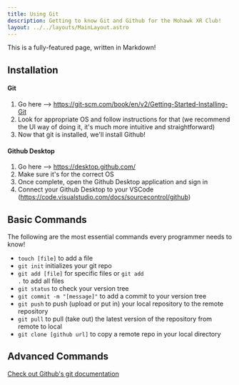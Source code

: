```yaml
---
title: Using Git
description: Getting to know Git and Github for the Mohawk XR Club!
layout: ../../layouts/MainLayout.astro
---
```


This is a fully-featured page, written in Markdown!

## Installation

#### Git

1) Go here --> https://git-scm.com/book/en/v2/Getting-Started-Installing-Git
2) Look for appropriate OS and follow instructions for that (we recommend the UI way of doing it, it's much more intuitive and straightforward)
3) Now that git is installed, we'll install Github!

#### Github Desktop

1) Go here --> https://desktop.github.com/
2) Make sure it's for the correct OS
3) Once complete, open the Github Desktop application and sign in
4) Connect your Github Desktop to your VSCode (https://code.visualstudio.com/docs/sourcecontrol/github)

## Basic Commands

The following are the most essential commands every programmer needs to know!

- <code>touch [file]</code> to add a file
- <code>git init</code> initializes your git repo
- <code>git add [file]</code> for specific files or <code>git add .</code> to add all files
- <code>git status</code> to check your version tree
- <code>git commit -m "[message]"</code> to add a commit to your version tree
- <code>git push</code> to push (upload or put in) your local repository to the remote repository
- <code>git pull</code> to pull (take out) the latest version of the repository from remote to local
- <code>git clone [github url]</code> to copy a remote repo in your local directory

## Advanced Commands

<a href="https://education.github.com/git-cheat-sheet-education.pdf" target="_blank">Check out Github's git documentation</a>

